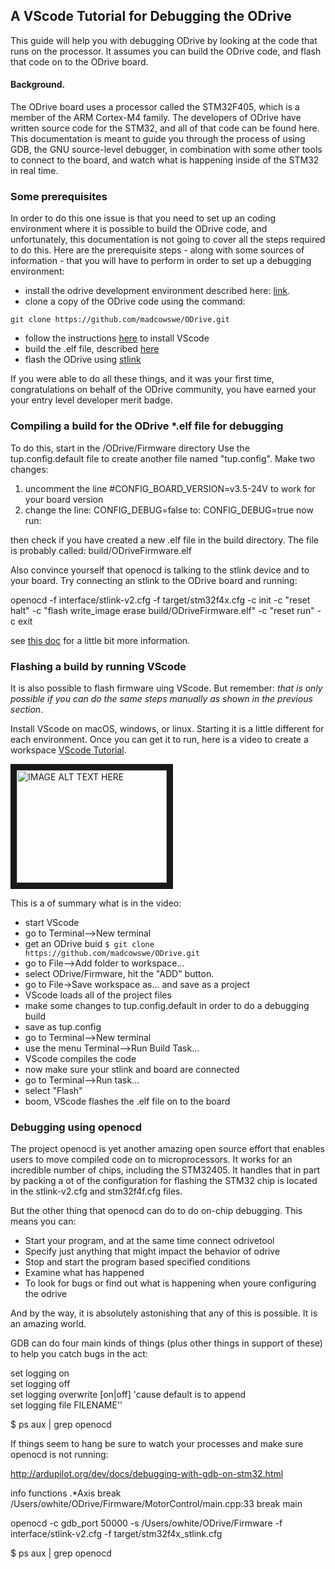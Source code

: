 ## A VScode Tutorial for Debugging the ODrive

This guide will help you with debugging ODrive by looking at the code that runs on the processor. It assumes you can build the ODrive code, and flash that code on to the ODrive board. 

#### Background.
The ODrive board uses a processor called the STM32F405, which is a member of the ARM Cortex-M4 family. The developers of ODrive have written source code for the STM32, and all of that code can be found here. This documentation is meant to guide you through the process of using GDB, the GNU source-level debugger, in combination with some other tools to connect to the board, and watch what is happening inside of the STM32 in real time.

### Some prerequisites

In order to do this one issue is that you need to set up an coding environment where it is possible to build the ODrive code, and unfortunately, this documentation is not going to cover all the steps required to do this. Here are the prerequisite steps - along with some sources of information - that you will have to perform in order to set up a debugging environment:

* install the odrive development environment described here: [link](https://docs.odriverobotics.com/developer-guide).
* clone a copy of the ODrive code using the command:
```
git clone https://github.com/madcowswe/ODrive.git
```
* follow the instructions [here](https://docs.odriverobotics.com/configuring-vscode.html) to install VScode
* build the .elf file, described [here](https://docs.odriverobotics.com/developer-guide#building-and-flashing-the-firmware)
* flash the ODrive using [stlink](https://docs.odriverobotics.com/odrivetool#flashing-with-an-stlink)

If you were able to do all these things, and it was your first time, congratulations on behalf of the ODrive community, you have earned your your entry level developer merit badge. 

### Compiling a build for the ODrive *.elf file for debugging
To do this, start in the /ODrive/Firmware directory
Use the tup.config.default file to create another file named "tup.config".
Make two changes:
1) uncomment the line
  #CONFIG_BOARD_VERSION=v3.5-24V
to work for your board version
2) change the line:
  CONFIG_DEBUG=false
to:
  CONFIG_DEBUG=true
now run:

then check if you have created a new .elf file in the build directory. The file is probably called: build/ODriveFirmware.elf

Also convince yourself that openocd is talking to the stlink device and to your board. Try connecting an stlink to the ODrive board and running:

openocd -f interface/stlink-v2.cfg -f target/stm32f4x.cfg -c init -c "reset halt" -c "flash write_image erase build/ODriveFirmware.elf" -c "reset run" -c exit

see [this doc](https://docs.odriverobotics.com/developer-guide#building-and-flashing-the-firmware) for a little bit more information. 

### Flashing a build by running VScode
It is also possible to flash firmware uing VScode. But remember: _that is only possible if you can do the same steps manually as shown in the previous section_. 

Install VScode on macOS, windows, or linux. Starting it is a little different for each environment. Once you can get it to run, here is a video to create a workspace [VScode Tutorial](https://youtu.be/OsEvlv8OIzw). 

<a href="http://www.youtube.com/watch?feature=player_embedded&v=https://youtu.be/czsCG6QWvY4
" target="_blank"><img src="http://img.youtube.com/vi/https://youtu.be/czsCG6QWvY4/0.jpg" 
alt="IMAGE ALT TEXT HERE" width="240" height="180" border="10" /></a>

This is a of summary what is in the video:

* start VScode
* go to Terminal-->New terminal
* get an ODrive buid
```$ git clone https://github.com/madcowswe/ODrive.git```
* go to File-->Add folder to workspace...
* select ODrive/Firmware, hit the "ADD" button. 
* go to File->Save workspace as... and save as a project
* VScode loads all of the project files
* make some changes to tup.config.default in order to do a debugging build
* save as tup.config
* go to Terminal-->New terminal
* use the menu Terminal-->Run Build Task...
* VScode compiles the code
* now make sure your stlink and board are connected
* go to Terminal-->Run task...
* select "Flash"
* boom, VScode flashes the .elf file on to the board

### Debugging using openocd
The project openocd is yet another amazing open source effort that enables users to move compiled code on to microprocessors. It works for an incredible number of chips, including the STM32405. It handles that in part by packing a ot of the configuration for flashing the STM32 chip is located in the stlink-v2.cfg and stm32f4f.cfg files. 

But the other thing that openocd can do to do on-chip debugging. This means you can:
* Start your program, and at the same time connect odrivetool
* Specify just anything that might impact the behavior of odrive
* Stop and start the program based specified conditions
* Examine what has happened
* To look for bugs or find out what is happening when youre configuring the odrive

And by the way, it is absolutely astonishing that any of this is possible. It is an amazing world. 




GDB can do four main kinds of things (plus other things in support of these) to help you catch bugs in the act:



set logging on  
set logging off  
set logging overwrite [on|off] 'cause default is to append  
set logging file FILENAME''


$ ps aux | grep openocd

If things seem to hang be sure to watch your processes and make sure openocd is not running:

http://ardupilot.org/dev/docs/debugging-with-gdb-on-stm32.html

info functions .*Axis
break /Users/owhite/ODrive/Firmware/MotorControl/main.cpp:33
break main

openocd -c gdb_port 50000 -s /Users/owhite/ODrive/Firmware -f interface/stlink-v2.cfg -f target/stm32f4x_stlink.cfg


$ ps aux | grep openocd
